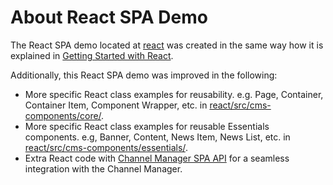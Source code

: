 # About React SPA Demo

The React SPA demo located at [react](react) was created in the same way
how it is explained in [Getting Started with React](https://www.onehippo.org/library/concepts/spa-plus/how-tos/getting-started-with-react.html).

Additionally, this React SPA demo was improved in the following:

- More specific React class examples for reusability. e.g. Page, Container, Container Item, Component Wrapper, etc. in [react/src/cms-components/core/](react/src/cms-components/core).
- More specific React class examples for reusable Essentials components. e.g, Banner, Content, News Item, News List, etc. in [react/src/cms-components/essentials/](react/src/cms-components/essentials).
- Extra React code with [Channel Manager SPA API](https://www.onehippo.org/library/concepts/spa-plus/channel-manager-spa-api/introduction.html) for a seamless integration with the Channel Manager.